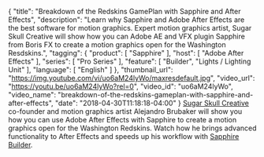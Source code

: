 {
  "title": "Breakdown of the Redskins GamePlan with Sapphire and After Effects",
  "description": "Learn why Sapphire and Adobe After Effects are the best software for motion graphics. Expert motion graphics artist, Sugar Skull Creative will show how you can Adobe AE and VFX plugin Sapphire from Boris FX to create a motion graphics open for the Washington Resdskins.",
  "tagging": {
    "product": [
      "Sapphire"
    ],
    "host": [
      "Adobe After Effects"
    ],
    "series": [
      "Pro Series"
    ],
    "feature": [
      "Builder",
      "Lights / Lighting Unit"
    ],
    "language": [
      "English"
    ]
  },
  "thumbnail_url": "https://img.youtube.com/vi/uo6aM24lyWo/maxresdefault.jpg",
  "video_url": "https://youtu.be/uo6aM24lyWo?rel=0",
  "video_id": "uo6aM24lyWo",
  "video_name": "breakdown-of-the-redskins-gameplan-with-sapphire-and-after-effects",
  "date": "2018-04-30T11:18:18-04:00"
}
[Sugar Skull Creative](https://www.sugarskullcreative.com) co-founder and motion graphics artist Alejandro Brubaker will show you how you can use Adobe After Effects with Sapphire to create a motion graphics open for the Washington Redskins. Watch how he brings advanced functionality to After Effects and speeds up his workflow with [Sapphire Builder](/products/sapphire/sapphire-builder/).
